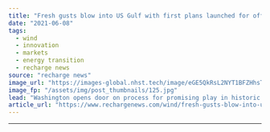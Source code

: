 ```yaml
---
title: "Fresh gusts blow into US Gulf with first plans launched for offshore wind build bids"
date: "2021-06-08"
tags: 
  - wind
  - innovation
  - markets
  - energy transition
  - recharge news
source: "recharge news"
image_url: "https://images-global.nhst.tech/image/eGE5QkRsL2NYT1BFZHhsTnJsQ1RKZjN1MDVzQXNPcVV1QU0xNVFMaU1OYz0=/nhst/binary/4469b610b97c573d2057c3d2e1cb3cef"
image_fp: "/assets/img/post_thumbnails/125.jpg"
lead: "Washington opens door on process for promising play in historic oil & gas province where some 500GW is seen as being commercially developable for power generation"
article_url: "https://www.rechargenews.com/wind/fresh-gusts-blow-into-us-gulf-with-first-plans-launched-for-offshore-wind-build-bids/2-1-1022258"
---
```


---
